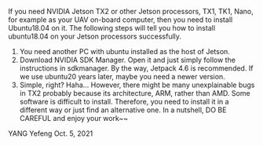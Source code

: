 If you need NVIDIA Jetson TX2 or other Jetson processors, TX1, TK1, Nano, for example as your UAV on-board computer, then you need to install Ubuntu18.04 on it. The following steps will tell you how to install ubuntu18.04 on your Jetson processors successfully.
1. You need another PC with ubuntu installed as the host of Jetson.
2. Download NVIDIA SDK Manager. Open it and just simply follow the instructions in sdkmanager. By the way, Jetpack 4.6 is recommended. If we use ubuntu20 years later, maybe you need a newer version.
3. Simple, right? Haha… However, there might be many unexplainable bugs in TX2 probably because its architecture, ARM, rather than AMD. Some software is difficult to install. Therefore, you need to install it in a different way or just find an alternative one. In a nutshell, DO BE CAREFUL and enjoy your work~~

YANG Yefeng
Oct. 5, 2021
